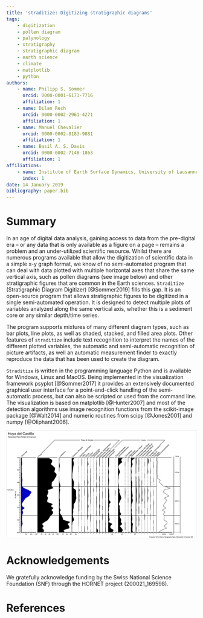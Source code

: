 ```yaml
---
title: 'straditize: Digitizing stratigraphic diagrams'
tags:
    - digitization
    - pollen diagram
    - palynology
    - stratigraphy
    - stratigraphic diagram
    - earth science
    - climate
    - matplotlib
    - python
authors:
    - name: Philipp S. Sommer
      orcid: 0000-0001-6171-7716
      affiliation: 1
    - name: Dilan Rech
      orcid: 0000-0002-2961-4271
      affiliation: 1
    - name: Manuel Chevalier
      orcid: 0000-0002-8183-9881
      affiliation: 1
    - name: Basil A. S. Davis
      orcid: 0000-0002-7148-1863
      affiliation: 1
affiliations:
    - name: Institute of Earth Surface Dynamics, University of Lausanne, Géopolis, 1015 Lausanne, Switzerland
      index: 1
date: 14 January 2019
bibliography: paper.bib
---
```


# Summary

In an age of digital data analysis, gaining access to data from the pre-digital
era – or any data that is only available as a figure on a page – remains a
problem and an under-utilized scientific resource. Whilst there are numerous
programs available that allow the digitization of scientific data in a simple
x-y graph format, we know of no semi-automated program that can deal with data
plotted with multiple horizontal axes that share the same vertical axis, such
as pollen diagrams (see image below) and other stratigraphic figures that are
common in the Earth sciences. `Straditize` (Stratigraphic Diagram Digitizer)
[@Sommer2019] fills this gap. It is an open-source program that allows
stratigraphic figures to be digitized in a single semi-automated operation. It
is designed to detect multiple plots of variables analyzed along the same
vertical axis, whether this is a sediment core or any similar depth/time
series.

The program supports mixtures of many different
diagram types, such as bar plots, line plots, as well as shaded, stacked, and
filled area plots. Other features of `straditize` include text recognition to
interpret the names of the different plotted variables, the automatic and
semi-automatic recognition of picture artifacts, as well an automatic
measurement finder to exactly reproduce the data that has been used to create
the diagram.

`Straditize` is written in the programming language Python and is available for
Windows, Linux and MacOS. Being implemented in the visualization framework
psyplot [@Sommer2017] it provides an extensively documented graphical
user interface for a point-and-click handling of the semi-automatic process,
but can also be scripted or used from the command line. The visualization is
based on matplotlib [@Hunter2007] and most of the detection algorithms
use image recognition functions from the scikit-image package [@Walt2014] and
numeric routines from scipy [@Jones2001] and numpy [@Oliphant2006].

![A standard pollen diagram from Hoya del Castillo with data from @Davis2007](hoya-del-castillo.png)

# Acknowledgements

We gratefully acknowledge funding by the Swiss National Science Foundation
(SNF) through the HORNET project (200021_169598).

# References
